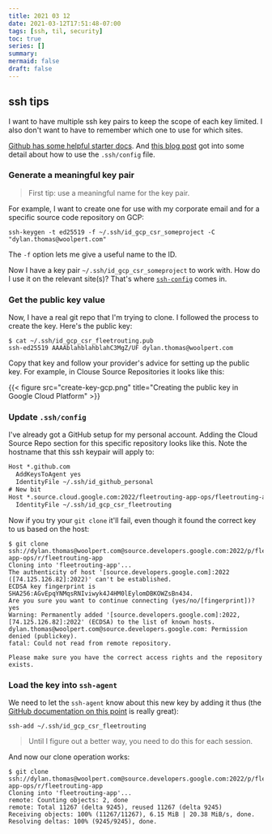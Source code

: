 ```yaml
---
title: 2021 03 12
date: 2021-03-12T17:51:48-07:00
tags: [ssh, til, security]
toc: true
series: []
summary: 
mermaid: false
draft: false
---
```


## ssh tips

I want to have multiple ssh key pairs to keep the scope of each key limited.
I also don't want to have to remember which one to use for which sites.

[Github has some helpful starter docs](https://docs.github.com/en/github/authenticating-to-github/generating-a-new-ssh-key-and-adding-it-to-the-ssh-agent#adding-your-ssh-key-to-the-ssh-agent).
And [this blog post](https://www.redhat.com/sysadmin/manage-multiple-ssh-key-pairs) got into some detail about how to use the `.ssh/config` file.

### Generate a meaningful key pair

> First tip: use a meaningful name for the key pair.

For example, I want to create one for use with my corporate email and for a specific source code repository on GCP:

```shell
ssh-keygen -t ed25519 -f ~/.ssh/id_gcp_csr_someproject -C "dylan.thomas@woolpert.com"
```

The `-f` option lets me give a useful name to the ID.

Now I have a key pair `~/.ssh/id_gcp_csr_someproject` to work with. How do I use it on the relevant site(s)?
That's where [`ssh-config`](https://man.openbsd.org/ssh_config) comes in.


### Get the public key value

Now, I have a real git repo that I'm trying to clone.
I followed the process to create the key.
Here's the public key:

```shell
$ cat ~/.ssh/id_gcp_csr_fleetrouting.pub
ssh-ed25519 AAAAblahblahblahC3MgZ/UF dylan.thomas@woolpert.com
```

Copy that key and follow your provider's advice for setting up the public key.
For example, in Clouse Source Repositories it looks like this:

{{< figure src="create-key-gcp.png" title="Creating the public key in Google Cloud Platform" >}}

### Update `.ssh/config`

I've already got a GitHub setup for my personal account.
Adding the Cloud Source Repo section for this specific repository looks like this.
Note the hostname that this ssh keypair will apply to:

```txt
Host *.github.com
  AddKeysToAgent yes
  IdentityFile ~/.ssh/id_github_personal
# New bit
Host *.source.cloud.google.com:2022/fleetrouting-app-ops/fleetrouting-app
  IdentityFile ~/.ssh/id_gcp_csr_fleetrouting
```

Now if you try your `git clone` it'll fail, even though it found the correct key to us based on the host:

```shell
$ git clone ssh://dylan.thomas@woolpert.com@source.developers.google.com:2022/p/fleetrouting-app-ops/r/fleetrouting-app
Cloning into 'fleetrouting-app'...
The authenticity of host '[source.developers.google.com]:2022 ([74.125.126.82]:2022)' can't be established.
ECDSA key fingerprint is SHA256:AGvEpqYNMqsRNIviwyk4J4HM0lEylomDBKOWZsBn434.
Are you sure you want to continue connecting (yes/no/[fingerprint])? yes
Warning: Permanently added '[source.developers.google.com]:2022,[74.125.126.82]:2022' (ECDSA) to the list of known hosts.
dylan.thomas@woolpert.com@source.developers.google.com: Permission denied (publickey).
fatal: Could not read from remote repository.

Please make sure you have the correct access rights and the repository exists.
```

### Load the key into `ssh-agent`

We need to let the `ssh-agent` know about this new key by adding it thus (the [GitHub documentation on this point](https://docs.github.com/en/github/authenticating-to-github/generating-a-new-ssh-key-and-adding-it-to-the-ssh-agent#adding-your-ssh-key-to-the-ssh-agent) is really great):

```shell
ssh-add ~/.ssh/id_gcp_csr_fleetrouting
```

> Until I figure out a better way, you need to do this for each session.

And now our clone operation works:

```shell
$ git clone ssh://dylan.thomas@woolpert.com@source.developers.google.com:2022/p/fleetrouting-app-ops/r/fleetrouting-app
Cloning into 'fleetrouting-app'...
remote: Counting objects: 2, done
remote: Total 11267 (delta 9245), reused 11267 (delta 9245)
Receiving objects: 100% (11267/11267), 6.15 MiB | 20.38 MiB/s, done.
Resolving deltas: 100% (9245/9245), done.
```
